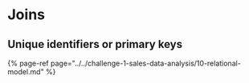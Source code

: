 # Joins

## Unique identifiers or primary keys

{% page-ref page="../../challenge-1-sales-data-analysis/10-relational-model.md" %}

